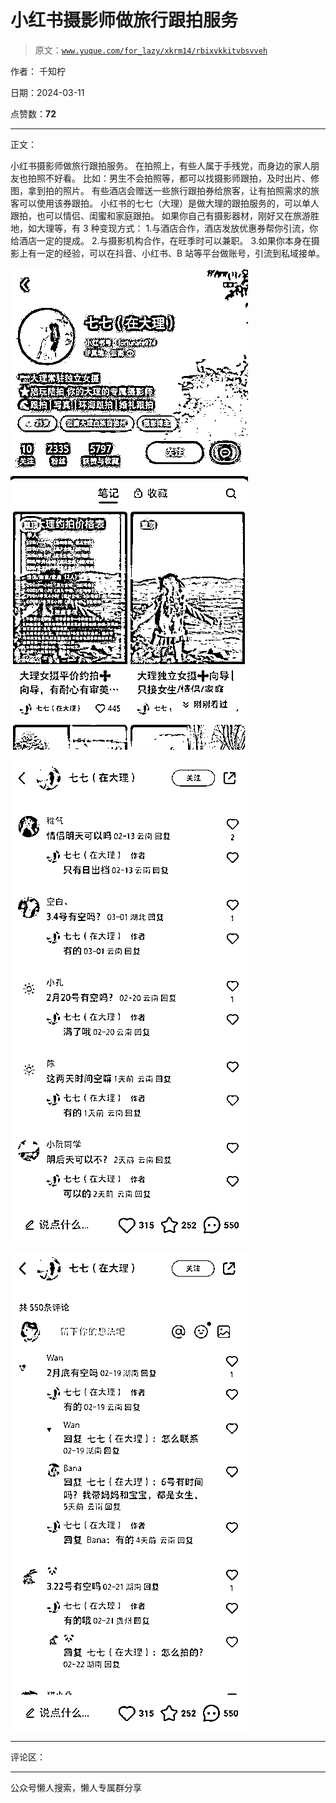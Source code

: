 # 小红书摄影师做旅行跟拍服务

> 原文：[`www.yuque.com/for_lazy/xkrm14/rbixvkkitvbsvveh`](https://www.yuque.com/for_lazy/xkrm14/rbixvkkitvbsvveh)

作者： 千知柠

日期：2024-03-11

点赞数：**72**

* * *

正文：

小红书摄影师做旅行跟拍服务。 在拍照上，有些人属于手残党，而身边的家人朋友也拍照不好看。
比如：男生不会拍照等，都可以找摄影师跟拍，及时出片、修图，拿到拍的照片。 有些酒店会赠送一些旅行跟拍券给旅客，让有拍照需求的旅客可以使用该券跟拍。
小红书的七七（大理）是做大理的跟拍服务的，可以单人跟拍，也可以情侣、闺蜜和家庭跟拍。 如果你自己有摄影器材，刚好又在旅游胜地，如大理等，有 3 种变现方式：
1.与酒店合作，酒店发放优惠券帮你引流，你给酒店一定的提成。 2.与摄影机构合作，在旺季时可以兼职。
3.如果你本身在摄影上有一定的经验，可以在抖音、小红书、B 站等平台做账号，引流到私域接单。

![](img/85eefdf2a7911626e13f14d9c2da3d82.png)

![](img/e6be1d362c80b51b1767aecd44553a27.png)

![](img/4b419c8edbe4cdc02aa9223cda85f9c4.png)

* * *

评论区：

* * *

公众号懒人搜索，懒人专属群分享